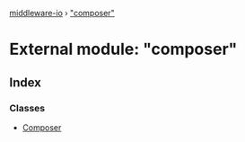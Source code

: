 [middleware-io](../README.md) › ["composer"](_composer_.md)

# External module: "composer"

## Index

### Classes

* [Composer](../classes/_composer_.composer.md)
